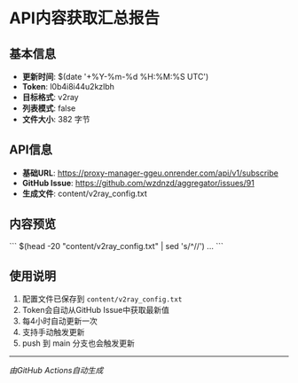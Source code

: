 # API内容获取汇总报告

## 基本信息
- **更新时间**: $(date '+%Y-%m-%d %H:%M:%S UTC')
- **Token**: l0b4i8i44u2kzlbh
- **目标格式**: v2ray
- **列表模式**: false
- **文件大小**: 382 字节

## API信息
- **基础URL**: https://proxy-manager-ggeu.onrender.com/api/v1/subscribe
- **GitHub Issue**: https://github.com/wzdnzd/aggregator/issues/91
- **生成文件**: content/v2ray_config.txt

## 内容预览
\`\`\`
$(head -20 "content/v2ray_config.txt" | sed 's/^//')
...
\`\`\`

## 使用说明
1. 配置文件已保存到 `content/v2ray_config.txt`
2. Token会自动从GitHub Issue中获取最新值
3. 每4小时自动更新一次
4. 支持手动触发更新
5. push 到 main 分支也会触发更新

---
*由GitHub Actions自动生成*
